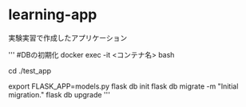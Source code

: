 # learning-app
実験実習で作成したアプリケーション

'''
#DBの初期化
docker exec -it <コンテナ名> bash

cd ./test_app

export FLASK_APP=models.py
flask db init
flask db migrate -m "Initial migration."
flask db upgrade
'''